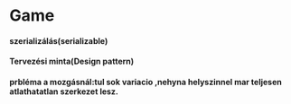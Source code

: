 # Game
#### szerializálás(serializable)
#### Tervezési minta(Design pattern)
#### prbléma a mozgásnál:tul sok variacio ,nehyna helyszinnel mar teljesen atlathatatlan szerkezet lesz.